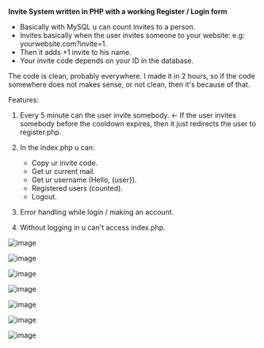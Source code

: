 **Invite System written in PHP with a working Register / Login form**

- Basically with MySQL u can count invites to a person.
- Invites basically when the user invites someone to your website: e.g: yourwebsite.com?invite=1.
- Then it adds +1 invite to his name.
- Your invite code depends on your ID in the database.

The code is clean, probably everywhere.
I made it in 2 hours, so if the code somewhere does not makes sense, or not clean, then it's because of that.

Features:

1. Every 5 minute can the user invite somebody. <- If the user invites somebody before the cooldown expires, then it just redirects the user to register.php.
2. In the index.php u can:

    - Copy ur invite code.
    - Get ur current mail.
    - Get ur username (Hello, {user}).
    - Registered users (counted).
    - Logout.
  
4. Error handling while login / making an account.
5. Without logging in u can't access index.php.

![image](https://github.com/matehashtag1337/invite-system/assets/104621347/14c9dd16-3598-47a8-b4ad-53f340b4ff98)

![image](https://github.com/matehashtag1337/invite-system/assets/104621347/809beb2c-dc06-47a5-8868-1f83246137ad)

![image](https://github.com/matehashtag1337/invite-system/assets/104621347/27f07300-cd9f-466f-86f7-4b33e8fe1cc4)

![image](https://github.com/matehashtag1337/invite-system/assets/104621347/7029797c-b789-4920-be46-d10976967772)

![image](https://github.com/matehashtag1337/invite-system/assets/104621347/3a9e0ee7-6746-4d70-9294-bb6e7d5c4940)

![image](https://github.com/matehashtag1337/invite-system/assets/104621347/d2a11175-0a00-4fad-a0d5-c119e8184c1e)

![image](https://github.com/matehashtag1337/invite-system/assets/104621347/75af0b7f-04d5-4427-93d7-5a25b8164876)

